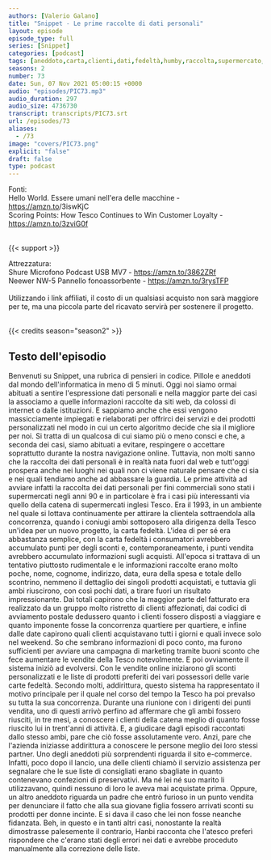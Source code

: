 ```yaml
---
authors: [Valerio Galano]
title: "Snippet - Le prime raccolte di dati personali"
layout: episode
episode_type: full
series: [Snippet]
categories: [podcast]
tags: [aneddoto,carta,clienti,dati,fedeltà,humby,raccolta,supermercato,tesco]
seasons: 2
number: 73
date: Sun, 07 Nov 2021 05:00:15 +0000
audio: "episodes/PIC73.mp3"
audio_duration: 297
audio_size: 4736730
transcript: transcripts/PIC73.srt
url: /episodes/73
aliases: 
  - /73
image: "covers/PIC73.png"
explicit: "false"
draft: false
type: podcast
---
```

Fonti:<br />
Hello World. Essere umani nell'era delle macchine - <a href="https://amzn.to" rel="noopener">https://amzn.to</a>/3iswKjC <br />
Scoring Points: How Tesco Continues to Win Customer Loyalty - <a href="https://amzn.to/3zviG0f" rel="noopener">https://amzn.to/3zviG0f</a> <br />
<br />


{{< support >}}

Attrezzatura:<br />
Shure Microfono Podcast USB MV7 - <a href="https://amzn.to/3862ZRf" rel="noopener">https://amzn.to/3862ZRf</a> <br />
Neewer NW-5 Pannello fonoassorbente - <a href="https://amzn.to/3rysTFP" rel="noopener">https://amzn.to/3rysTFP</a> <br />
<br />
Utilizzando i link affiliati, il costo di un qualsiasi acquisto non sarà maggiore per te, ma una piccola parte del ricavato servirà per sostenere il progetto.<br />
<br />


{{< credits season="season2" >}}

<!-- more -->

## Testo dell'episodio

Benvenuti su Snippet, una rubrica di pensieri in codice. Pillole e aneddoti dal mondo dell'informatica
in meno di 5 minuti.
Oggi noi siamo ormai abituati a sentire l'espressione dati personali e nella maggior parte dei casi
la associamo a quelle informazioni raccolte da siti web, da colossi di internet o dalle
istituzioni. E sappiamo anche che essi vengono massicciamente impiegati e rielaborati per
offrirci dei servizi e dei prodotti personalizzati nel modo in cui un certo algoritmo decide che
sia il migliore per noi.
Si tratta di un qualcosa di cui siamo più o meno consci e che, a seconda dei casi, siamo
abituati a evitare, respingere o accettare soprattutto durante la nostra navigazione
online.
Tuttavia, non molti sanno che la raccolta dei dati personali è in realtà nata fuori
dal web e tutt'oggi prospera anche nei luoghi nei quali non ci viene naturale pensare che
ci sia e nei quali tendiamo anche ad abbassare la guardia.
Le prime attività ad avviare infatti la raccolta dei dati personali per fini commerciali sono
stati i supermercati negli anni 90 e in particolare è fra i casi più interessanti via quello
della catena di supermercati inglesi Tesco.
Era il 1993, in un ambiente nel quale si lottava continuamente per attirare la clientela sottraendola
alla concorrenza, quando i coniugi ambi sottoposero alla dirigenza della Tesco un'idea per un
nuovo progetto, la carta fedeltà.
L'idea di per sé era abbastanza semplice, con la carta fedeltà i consumatori avrebbero
accumulato punti per degli sconti e, contemporaneamente, i punti vendita avrebbero accumulato informazioni
sugli acquisti.
All'epoca si trattava di un tentativo piuttosto rudimentale e le informazioni raccolte erano
molto poche, nome, cognome, indirizzo, data, eura della spesa e totale dello scontrino,
nemmeno il dettaglio dei singoli prodotti acquistati, e tuttavia gli ambi riuscirono,
con così pochi dati, a tirare fuori un risultato impressionante.
Dai totali capirono che la maggior parte del fatturato era realizzato da un gruppo molto
ristretto di clienti affezionati, dai codici di avviamento postale dedussero quanto i clienti
fossero disposti a viaggiare e quanto imponente fosse la concorrenza quartiere per quartiere,
e infine dalle date capirono quali clienti acquistavano tutti i giorni e quali invece
solo nel weekend.
So che sembrano informazioni di poco conto, ma furono sufficienti per avviare una campagna
di marketing tramite buoni sconto che fece aumentare le vendite della Tesco notevolmente.
E poi ovviamente il sistema iniziò ad evolversi.
Con le vendite online iniziarono gli sconti personalizzati e le liste di prodotti preferiti
dei vari possessori delle varie carte fedeltà.
Secondo molti, addirittura, questo sistema ha rappresentato il motivo principale per
il quale nel corso del tempo la Tesco ha poi prevalso su tutta la sua concorrenza.
Durante una riunione con i dirigenti dei punti vendita, uno di questi arrivò perfino ad
affermare che gli ambi fossero riusciti, in tre mesi, a conoscere i clienti della catena
meglio di quanto fosse riuscito lui in trent'anni di attività.
E, a giudicare dagli episodi raccontati dallo stesso ambi, pare che ciò fosse assolutamente
vero.
Anzi, pare che l'azienda iniziasse addirittura a conoscere le persone meglio dei loro stessi
partner.
Uno degli aneddoti più sorprendenti riguarda il sito e-commerce.
Infatti, poco dopo il lancio, una delle clienti chiamò il servizio assistenza per segnalare
che le sue liste di consigliati erano sbagliate in quanto contenevano confezioni di preservativi.
Ma né lei né suo marito li utilizzavano, quindi nessuno di loro le aveva mai acquistate
prima.
Oppure, un altro aneddoto riguarda un padre che entrò furioso in un punto vendita per
denunciare il fatto che alla sua giovane figlia fossero arrivati sconti su prodotti per donne
incinte.
E si dava il caso che lei non fosse neanche fidanzata.
Beh, in questo e in tanti altri casi, nonostante la realtà dimostrasse palesemente il contrario,
Hanbi racconta che l'atesco preferì rispondere che c'erano stati degli errori nei dati e
avrebbe proceduto manualmente alla correzione delle liste.


